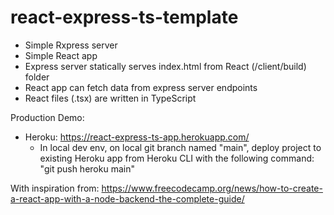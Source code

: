 # react-express-ts-template
* Simple Rxpress server 
* Simple React app
* Express server statically serves index.html from React (/client/build) folder
* React app can fetch data from express server endpoints
* React files (.tsx) are written in TypeScript

Production Demo:
- Heroku: https://react-express-ts-app.herokuapp.com/
  - In local dev env, on local git branch named "main", deploy project to existing Heroku app from Heroku CLI with the following command: "git push heroku main"
   
With inspiration from: https://www.freecodecamp.org/news/how-to-create-a-react-app-with-a-node-backend-the-complete-guide/
